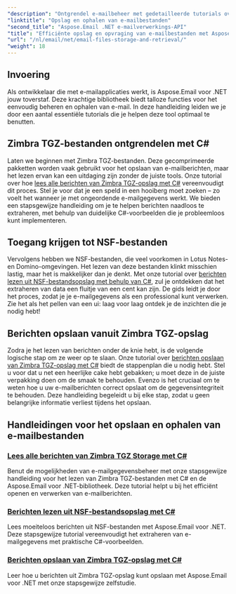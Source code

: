 ```yaml
---
"description": "Ontgrendel e-mailbeheer met gedetailleerde tutorials over Aspose.Email voor .NET, met onder andere informatie over Zimbra TGZ en NSF-bestandsverwerking in C#."
"linktitle": "Opslag en ophalen van e-mailbestanden"
"second_title": "Aspose.Email .NET e-mailverwerkings-API"
"title": "Efficiënte opslag en opvraging van e-mailbestanden met Aspose.Email"
"url": "/nl/email/net/email-files-storage-and-retrieval/"
"weight": 18
---
```


## Invoering

Als ontwikkelaar die met e-mailapplicaties werkt, is Aspose.Email voor .NET jouw toverstaf. Deze krachtige bibliotheek biedt talloze functies voor het eenvoudig beheren en ophalen van e-mail. In deze handleiding leiden we je door een aantal essentiële tutorials die je helpen deze tool optimaal te benutten.

## Zimbra TGZ-bestanden ontgrendelen met C#
Laten we beginnen met Zimbra TGZ-bestanden. Deze gecomprimeerde pakketten worden vaak gebruikt voor het opslaan van e-mailberichten, maar het lezen ervan kan een uitdaging zijn zonder de juiste tools. Onze tutorial over hoe [lees alle berichten van Zimbra TGZ-opslag met C#](./read-all-messages-from-zimbra-tgz-storage/) vereenvoudigt dit proces. Stel je voor dat je een speld in een hooiberg moet zoeken – zo voelt het wanneer je met ongeordende e-mailgegevens werkt. We bieden een stapsgewijze handleiding om je te helpen berichten naadloos te extraheren, met behulp van duidelijke C#-voorbeelden die je probleemloos kunt implementeren. 

## Toegang krijgen tot NSF-bestanden
Vervolgens hebben we NSF-bestanden, die veel voorkomen in Lotus Notes- en Domino-omgevingen. Het lezen van deze bestanden klinkt misschien lastig, maar het is makkelijker dan je denkt. Met onze tutorial over [berichten lezen uit NSF-bestandsopslag met behulp van C#](./read-messages-from-nsf-files-storage/), zul je ontdekken dat het extraheren van data een fluitje van een cent kan zijn. De gids leidt je door het proces, zodat je je e-mailgegevens als een professional kunt verwerken. Zie het als het pellen van een ui: laag voor laag ontdek je de inzichten die je nodig hebt!

## Berichten opslaan vanuit Zimbra TGZ-opslag
Zodra je het lezen van berichten onder de knie hebt, is de volgende logische stap om ze weer op te slaan. Onze tutorial over [berichten opslaan van Zimbra TGZ-opslag met C#](./save-messages-from-zimbra-tgz-storage/) biedt de stappenplan die u nodig hebt. Stel u voor dat u net een heerlijke cake hebt gebakken; u moet deze in de juiste verpakking doen om de smaak te behouden. Evenzo is het cruciaal om te weten hoe u uw e-mailberichten correct opslaat om de gegevensintegriteit te behouden. Deze handleiding begeleidt u bij elke stap, zodat u geen belangrijke informatie verliest tijdens het opslaan.

## Handleidingen voor het opslaan en ophalen van e-mailbestanden
### [Lees alle berichten van Zimbra TGZ Storage met C#](./read-all-messages-from-zimbra-tgz-storage/)
Benut de mogelijkheden van e-mailgegevensbeheer met onze stapsgewijze handleiding voor het lezen van Zimbra TGZ-bestanden met C# en de Aspose.Email voor .NET-bibliotheek. Deze tutorial helpt u bij het efficiënt openen en verwerken van e-mailberichten.
### [Berichten lezen uit NSF-bestandsopslag met C#](./read-messages-from-nsf-files-storage/)
Lees moeiteloos berichten uit NSF-bestanden met Aspose.Email voor .NET. Deze stapsgewijze tutorial vereenvoudigt het extraheren van e-mailgegevens met praktische C#-voorbeelden.
### [Berichten opslaan van Zimbra TGZ-opslag met C#](./save-messages-from-zimbra-tgz-storage/)
Leer hoe u berichten uit Zimbra TGZ-opslag kunt opslaan met Aspose.Email voor .NET met onze stapsgewijze zelfstudie.
